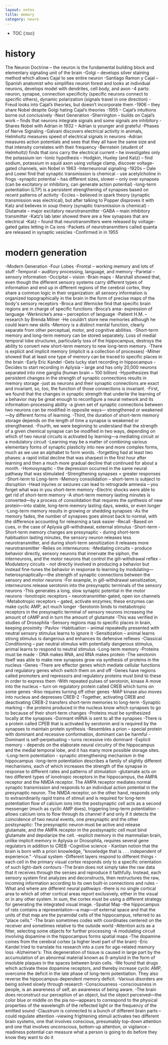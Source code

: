 ```yaml
---
layout: notes
title: memory
category: neuro
---
```


* TOC
{:toc}

# history

The Neuron Doctrine – the neuron is the fundamental building block and elementary signaling unit of the brain
-Golgi – develops silver staining method which allows Cajal to see entire neuron
-Santiago Ramon y Cajal – Spanish anatomist who simplifies neuron forest and looks at individual neurons, develops model with dendrites, cell body, and axon
-4 parts: neuron, synapse, connection specificity (specific neurons connect to specific others), dynamic polarization (signals travel in one direction)
-Freud looks into Cajal’s theories, but doesn’t incorporate them
-1906 – they share Nobel despite Golgi hating Cajal’s theories
-1955 – Cajal’s intuitions borne out conclusively
-Next Generation
-Sherrington – builds on Cajal’s work – finds that neurons integrate signals and some signals are inhibitory
-Shares Nobel with Adrian in 1932 – Adrian is younger and grateful
-Phases of Nerve Signaling
-Galvani discovers electrical activity in animals, Helmholtz measures speed of electrical signals in neurons
-Adrian measures action potentials and sees that they all have the same size and that intensity correlates with their frequency
-Bernstein (student of Helmholtz) finds that ions carry the electrical current – he investigates only the potassium ion
-Ionic hypothesis – Hodgkin, Huxley (and Katz) – find sodium, potassium in squid axon using voltage clamp, discover voltage-gated channels, win Nobel in 1963
-Interneuronal signaling
-1920s – Dale and Loewi find that synaptic transmission is chemical - use acetylcholine in frogs
-synaptic potential – has different sizes, slower – only over synapses (can be excitatory or inhibitory, can generate action potential)
-long-term potentiation (LTP) is a persistent strengthening of synapses based on recent patterns of activity
-Eccles – believed in spark theory (synaptic transmission was electrical), but after talking to Popper disproves it with Katz and believes in soup theory (synaptic transmission is chemical)
-Glutamate – major excitatory neurotransmitter
-GABA – main inhibitory transmitter
-Katz’s lab later showed there are a few synapses that are electrical
-Katz – found that neurotransmitters were released by voltage-gated gates letting in Ca ions 
-Packets of neurotransmitters called quanta are released in synaptic vesicles
-Confirmed in in 1955

# modern generation

-Modern Generation
-Four Lobes
-Frontal – working memory and lots of stuff
-Temporal – auditory processing, language, and memory
-Parietal – sensory information
-Occipital – vision
-Brain maps - Marshall showed that, even though the different sensory systems carry different types of information and end up in different regions of the cerebral cortex, they share a common logic in their organization: all sensory information is organized topographically in the brain in the form of precise maps of the body's sensory receptors 
-Broca and Wernicke find that specific brain regions are in charge of specific functions
-Broca’s area- expression of language
-Werknicke’s area – perception of language
-Patient H.M. – research by Brenda Milner
-He couldn’t store new memories although he could learn new skills
-Memory is a distinct mental function, clearly separate from other perceptual, motor, and cognitive abilities. 
-Short-term memory and long-term memory can be stored separately. Loss of medial temporal lobe structures, particularly loss of the hippocampus, destroys the ability to convert new short-term memory to new long-term memory. 
-There is explicit and implicit memory (implicit is a collection of processes)
-Milner showed that at least one type of memory can be traced to specific places in the brain 
-Early Eric Kandel
-Gets lucky start recording in hippocampus
-Decides to start recording in Aplysia – large and has only 20,000 neurons separated into nine ganglia (human brain ~ 100 billion) 
-Hypothesizes that persistent changes in the strength of synaptic connections results in memory storage 
-just as neurons and their synaptic connections are exact and invariant, so, too, the function of those connections is invariant. 
-First, we found that the changes in synaptic strength that underlie the learning of a behavior may be great enough to reconfigure a neural network and its information-processing ability 
-a given set of synaptic connections between two neurons can be modified in opposite ways— strengthened or weakened—by different forms of learning. 
-Third, the duration of short-term memory storage depends on the length of time a synapse is weakened or strengthened. 
-Fourth, we were beginning to understand that the strength of a given chemical synapse can be modified in two ways, depending on which of two neural circuits is activated by learning—a mediating circuit or a modulatory circuit
-Learning may be a matter of combining various elementary forms of synaptic plasticity into new and more complex forms, much as we use an alphabet to form words. 
-forgetting had at least two phases: a rapid initial decline that was sharpest in the first hour after learning and then a much more gradual decline that continued for about a month. 
-Homosynaptic - the depression occurred in the same neural pathway that was stimulated 
-Strengthening synapses = greater responses
-Short-term to Long-term
-Memory consolidation – short-term is subject to disruption
-Head injuries or seizures can lead to retrograde amnesia – you forget what was in you short-term memory
-Electric shocks were able to get rid of short-term memory
-A short-term memory lasting minutes is converted—by a process of consolidation that requires the synthesis of new protein—into stable, long-term memory lasting days, weeks, or even longer 
-Long-term memory results in growing or shedding synapses
-As the memory fades, the number of synapses goes almost back to normal, with the difference accounting for relearning a task easier
-Recall
-Based on cues, in the case of Aplysia gill-withdrawal, external stimulus
-Short-term
-Short-term memory changes are presynaptic - during short-term habituation lasting minutes, the sensory neuron releases less neurotransmitter, and during short-term sensitization it releases more neurotransmitter
-Relies on interneurons:
-Mediating circuits – produce behavior directly, sensory neurons that innervate the siphon, the interneurons, and the motor neurons that control the gill-withdrawal reflex 
-Modulatory circuits - not directly involved in producing a behavior but instead fine-tunes the behavior in response to learning by modulating—heterosynaptically—the strength of synaptic connections between the sensory and motor neurons 
-For example, in gill-withdrawal sensitization, interneurons release serotonin into the presynaptic terminals of the sensory neurons
-This generates a long, slow synaptic potential in the motor neurons
-Ionotropic receptors – neurotransmitter-gated, open ion channels
-Metabotropic receptors – gated, activate enzymes; these enzymes can make cyclic AMP, act much longer
-Serotonin binds to metabotropic receptors in the presynaptic terminal of sensory neurons increasing the amount of cAMP and in turn the amount of glutamate
-This was verified in studies of Drosophila 
-Sensory regions map to specific places in brain, keeping proximity
-Pavlov
-Habituation – animal repeatedly presented with neutral sensory stimulus learns to ignore it
-Sensitization – animal learns strong stimulus is dangerous and enhances its defensive reflexes
-Classical Conditioning – pair neutral stimulus with potentially dangerous stimulus, animal learns to respond to neutral stimulus
-Long-term memory
-Proteins must be made - DNA makes RNA, and RNA makes protein 
-The serotonin itself was able to make new synapses grow via synthesis of proteins in the nucleus
-Genes
-There are effector genes which mediate cellular functions and regulatory genes which switch them on and off
-Genes have regions called promoters and repressors and regulatory proteins must bind to these in order to express them
-With repeated pulses of serotonin, kinase A move into the nucleus – turn on regulatory protein called CREB which turns on some genes
-Also requires turning off other genes
-MAP kinase also moves into nucleus and depresses CREB-2
-Together, activating CREB and deactivating CREB-2 transfers short-term memories to long-term
-Synaptic marking – the proteins produced in the nucleus know which synapses to go to because of their short-term changes
-Proteins must be synthesized locally at the synapses
-Dormant mRNA is sent to all the synapses
-There is a protein called CPEB that is activated by serotonin and is required by the synapses to maintain protein synthesis
-Resembles a prion – special protein with dominant and recessive conformation, dominant can be harmful
-Dominant is self-perpetuating – turns recessive into dominant
-Explicit memory - depends on the elaborate neural circuitry of the hippocampus and the medial temporal lobe, and it has many more possible storage sites.
-Long-term potentiation - synaptic strengthening mechanism in the hippocampus 
-long-term potentiation describes a family of slightly different mechanisms, each of which increases the strength of the synapse in response to different rates and patterns of stimulation 
-glutamate acts on two different types of ionotropic receptors in the hippocampus, the AMPA receptor and the NMDA receptor. The AMPA receptor mediates normal synaptic transmission and responds to an individual action potential in the presynaptic neuron. The NMDA receptor, on the other hand, responds only to extraordinarily rapid trains of stimuli and is required for long-term potentiation flow of calcium ions into the postsynaptic cell acts as a second messenger (much as cyclic AMP does), triggering long-term potentiation - allows calcium ions to flow through its channel if and only if it detects the coincidence of two neural events, one presynaptic and the other postsynaptic: The presynaptic neuron must be active and release glutamate, and the AMPA receptor in the postsynaptic cell must bind glutamate and depolarize the cell. 
-explicit memory in the mammalian brain, unlike implicit memory in Aplysia or Drosophila, requires several gene regulators in addition to CREB 
-Cognitive science - Kantian notion that the brain is born with a priori knowledge, "knowledge that is . . . independent of experience." 
-Visual system
-Different layers respond to different things - each cell in the primary visual cortex responds only to a specific orientation of such light-dark contours 
-The brain does not simply take the raw data that it receives through the senses and reproduce it faithfully. Instead, each sensory system first analyzes and deconstructs, then restructures the raw, incoming information according to its own built-in connections and rules 
-What and where are different neural pathways
-there is no single cortical area to which all other cortical areas report exclusively, either in the visual or in any other system. In sum, the cortex must be using a different strategy for generating the integrated visual image. 
-Spatial Map
-the hippocampus of rats contains a representation—a map—of external space and that the units of that map are the pyramidal cells of the hippocampus, referred to as "place cells."
-The brain sometimes codes with coordinates centered on the receiver and sometimes relative to the outside world
-Attention acts as a filter, selecting some objects for further processing 
-A modulating circuit involving dopamine in the hippocampus forms spatial maps
-The dopamine comes from the cerebral cortex (a higher level part of the brain)
-Eric Kandel tried to translate his research into a cure for age-related memory loss
-Alzheimer’s: This degeneration of tissue is caused in large part by the accumulation of an abnormal material known as ß-amyloid in the form of insoluble plaques in the spaces between brain cells. 
-We found that drugs which activate these dopamine receptors, and thereby increase cyclic AMP, overcome the deficit in the late phase of long-term potentiation. They also reverse the hippocampus-dependent memory deficit. 
-Various disorders are being solved slowly through research
-Consciousness
-consciousness in people, is an awareness of self, an awareness of being aware.
-The brain does reconstruct our perception of an object, but the object perceived—the color blue or middle on the pia	no—appears to correspond to the physical properties of the wavelength of the reflected light or the frequency of the emitted sound 
-Claustrum is connected to a bunch of different brain parts – could regulate attention
-viewing frightening stimuli activates two different brain systems, one that involves conscious, presumably top-down attention and one that involves unconscious, bottom-up attention, or vigilance 
-readiness potential can measure what a person is going to do before they know they want to do it